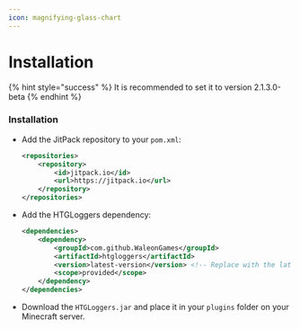 ```yaml
---
icon: magnifying-glass-chart
---
```


# Installation

{% hint style="success" %}
It is recommended to set it to version 2.1.3.0-beta&#x20;
{% endhint %}

### Installation

*   Add the JitPack repository to your `pom.xml`:

    ```xml
    <repositories>
        <repository>
            <id>jitpack.io</id>
            <url>https://jitpack.io</url>
        </repository>
    </repositories>
    ```
*   Add the HTGLoggers dependency:

    ```xml
    <dependencies>
        <dependency>
            <groupId>com.github.WaleonGames</groupId>
            <artifactId>htgloggers</artifactId>
            <version>latest-version</version> <!-- Replace with the latest version -->
            <scope>provided</scope>
        </dependency>
    </dependencies>
    ```
* Download the `HTGLoggers.jar` and place it in your `plugins` folder on your Minecraft server.

<figure><img src="https://jitpack.io/v/WaleonGames/htgloggers.svg" alt=""><figcaption></figcaption></figure>

